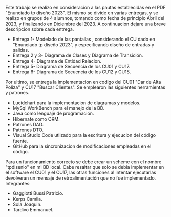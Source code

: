 Este trabajo se realizo en consideracion a las pautas establecidas en el PDF "Enunciado tp diseño 2023".
El mismo se divide en varias entregas, y se realizo en grupos de 4 alumnos, tomando como fecha de principio Abril del 2023, y finalizando en Diciembre del 2023.
A continuacion dejare una breve descripcion sobre cada entrega.

- Entrega 1- Modelado de las pantallas , considerando el CU dado en "Enunciado tp diseño 2023", y especificando diseño de entradas y salidas.
- Entrega 2 y 3- Diagrama de Clases y Diagrama de Transición.
- Entrega 4- Diagrama de Entidad Relacion.
- Entrega 5- Diagrama de Secuencia de los CU01 y CU17.
- Entrega 6- Diagrama de Secuencia de los CU12 y CU18.

Por ultimo, se entrega la implementacion en codigo del CU01 "Dar de Alta Poliza" y CU17 "Buscar Clientes".
Se emplearon las siguientes herramientas y patrones.
- Lucidchart para la implementacion de diagramas y modelos.
- MySql WorkBench para el manejo de la BD.
- Java como lenguaje de programación.
- Hibernate como ORM.
- Patrones DAO.
- Patrones DTO.
- Visual Studio Code utlizado para la escritura y ejecucion del código fuente.
- GitHub para la sincronizacion de modificaciones empleadas en el código.

Para un funcionamiento correcto se debe crear un scheme con el nombre "tpdisenio" en mi BD local.
Cabe resaltar que solo se debia implementar en el software el CU01 y el CU17, las otras funciones al intentar ejecutarlas devolveran un mensaje de retroalimentación que no fue implementado.
Integrantes:
- Gaggiotti Bussi Patricio.
- Kerps Camila.
- Sola Joaquin.
- Tardivo Emmanuel.
